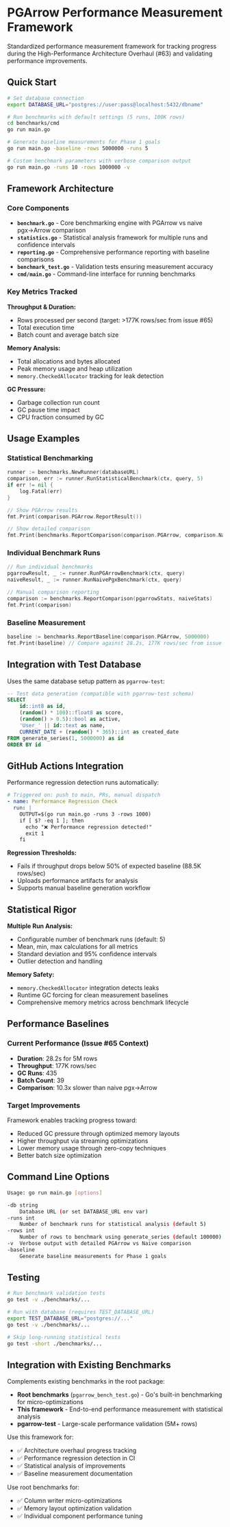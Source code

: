 # PGArrow Performance Measurement Framework

Standardized performance measurement framework for tracking progress during the High-Performance Architecture Overhaul (#63) and validating performance improvements.

## Quick Start

```bash
# Set database connection
export DATABASE_URL="postgres://user:pass@localhost:5432/dbname"

# Run benchmarks with default settings (5 runs, 100K rows)
cd benchmarks/cmd
go run main.go

# Generate baseline measurements for Phase 1 goals
go run main.go -baseline -rows 5000000 -runs 5

# Custom benchmark parameters with verbose comparison output
go run main.go -runs 10 -rows 1000000 -v
```

## Framework Architecture

### Core Components

- **`benchmark.go`** - Core benchmarking engine with PGArrow vs naive pgx→Arrow comparison
- **`statistics.go`** - Statistical analysis framework for multiple runs and confidence intervals  
- **`reporting.go`** - Comprehensive performance reporting with baseline comparisons
- **`benchmark_test.go`** - Validation tests ensuring measurement accuracy
- **`cmd/main.go`** - Command-line interface for running benchmarks

### Key Metrics Tracked

**Throughput & Duration:**
- Rows processed per second (target: >177K rows/sec from issue #65)
- Total execution time
- Batch count and average batch size

**Memory Analysis:**
- Total allocations and bytes allocated  
- Peak memory usage and heap utilization
- `memory.CheckedAllocator` tracking for leak detection

**GC Pressure:**
- Garbage collection run count
- GC pause time impact
- CPU fraction consumed by GC

## Usage Examples

### Statistical Benchmarking

```go
runner := benchmarks.NewRunner(databaseURL)
comparison, err := runner.RunStatisticalBenchmark(ctx, query, 5)
if err != nil {
    log.Fatal(err)
}

// Show PGArrow results
fmt.Print(comparison.PGArrow.ReportResult())

// Show detailed comparison
fmt.Print(benchmarks.ReportComparison(comparison.PGArrow, comparison.Naive))
```

### Individual Benchmark Runs

```go
// Run individual benchmarks
pgarrowResult, _ := runner.RunPGArrowBenchmark(ctx, query)
naiveResult, _ := runner.RunNaivePgxBenchmark(ctx, query)

// Manual comparison reporting
comparison := benchmarks.ReportComparison(pgarrowStats, naiveStats)
fmt.Print(comparison)
```

### Baseline Measurement

```go
baseline := benchmarks.ReportBaseline(comparison.PGArrow, 5000000)
fmt.Print(baseline) // Compare against 28.2s, 177K rows/sec from issue context
```

## Integration with Test Database

Uses the same database setup pattern as `pgarrow-test`:

```sql
-- Test data generation (compatible with pgarrow-test schema)
SELECT 
    id::int8 as id,
    (random() * 100)::float8 as score,
    (random() > 0.5)::bool as active,
    'User_' || id::text as name,
    CURRENT_DATE + (random() * 365)::int as created_date
FROM generate_series(1, 5000000) as id
ORDER BY id
```

## GitHub Actions Integration

Performance regression detection runs automatically:

```yaml
# Triggered on: push to main, PRs, manual dispatch
- name: Performance Regression Check
  run: |
    OUTPUT=$(go run main.go -runs 3 -rows 1000)
    if [ $? -eq 1 ]; then
      echo "❌ Performance regression detected!"
      exit 1
    fi
```

**Regression Thresholds:**
- Fails if throughput drops below 50% of expected baseline (88.5K rows/sec)
- Uploads performance artifacts for analysis
- Supports manual baseline generation workflow

## Statistical Rigor

**Multiple Run Analysis:**
- Configurable number of benchmark runs (default: 5)
- Mean, min, max calculations for all metrics
- Standard deviation and 95% confidence intervals
- Outlier detection and handling

**Memory Safety:**
- `memory.CheckedAllocator` integration detects leaks
- Runtime GC forcing for clean measurement baselines
- Comprehensive memory metrics across benchmark lifecycle

## Performance Baselines

### Current Performance (Issue #65 Context)
- **Duration**: 28.2s for 5M rows
- **Throughput**: 177K rows/sec  
- **GC Runs**: 435
- **Batch Count**: 39
- **Comparison**: 10.3x slower than naive pgx→Arrow

### Target Improvements
Framework enables tracking progress toward:
- Reduced GC pressure through optimized memory layouts
- Higher throughput via streaming optimizations
- Lower memory usage through zero-copy techniques
- Better batch size optimization

## Command Line Options

```bash
Usage: go run main.go [options]

-db string
    Database URL (or set DATABASE_URL env var)
-runs int
    Number of benchmark runs for statistical analysis (default 5)
-rows int
    Number of rows to benchmark using generate_series (default 100000)
-v  Verbose output with detailed PGArrow vs Naive comparison
-baseline
    Generate baseline measurements for Phase 1 goals
```

## Testing

```bash
# Run benchmark validation tests
go test -v ./benchmarks/...

# Run with database (requires TEST_DATABASE_URL)
export TEST_DATABASE_URL="postgres://..."
go test -v ./benchmarks/...

# Skip long-running statistical tests
go test -short ./benchmarks/...
```

## Integration with Existing Benchmarks

Complements existing benchmarks in the root package:
- **Root benchmarks** (`pgarrow_bench_test.go`) - Go's built-in benchmarking for micro-optimizations
- **This framework** - End-to-end performance measurement with statistical analysis
- **pgarrow-test** - Large-scale performance validation (5M+ rows)

Use this framework for:
- ✅ Architecture overhaul progress tracking
- ✅ Performance regression detection in CI
- ✅ Statistical analysis of improvements
- ✅ Baseline measurement documentation

Use root benchmarks for:
- ✅ Column writer micro-optimizations  
- ✅ Memory layout optimization validation
- ✅ Individual component performance tuning